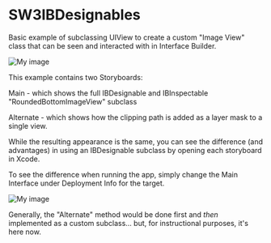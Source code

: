 # SW3IBDesignables

Basic example of subclassing UIView to create a custom "Image View" class that can be seen and interacted with in Interface Builder.

![My image](http://donmag.com/gh/IBDesignInspect/DemoImage.png)

This example contains two Storyboards:

Main - which shows the full IBDesignable and IBInspectable "RoundedBottomImageView" subclass

Alternate - which shows how the clipping path is added as a layer mask to a single view.

While the resulting appearance is the same, you can see the difference (and advantages) in using an IBDesignable subclass by opening each storyboard in Xcode.

To see the difference when running the app, simply change the Main Interface under Deployment Info for the target.

![My image](http://donmag.com/gh/IBDesignInspect/Interface.png)

Generally, the "Alternate" method would be done first and *then* implemented as a custom subclass... but, for instructional purposes, it's here now.

